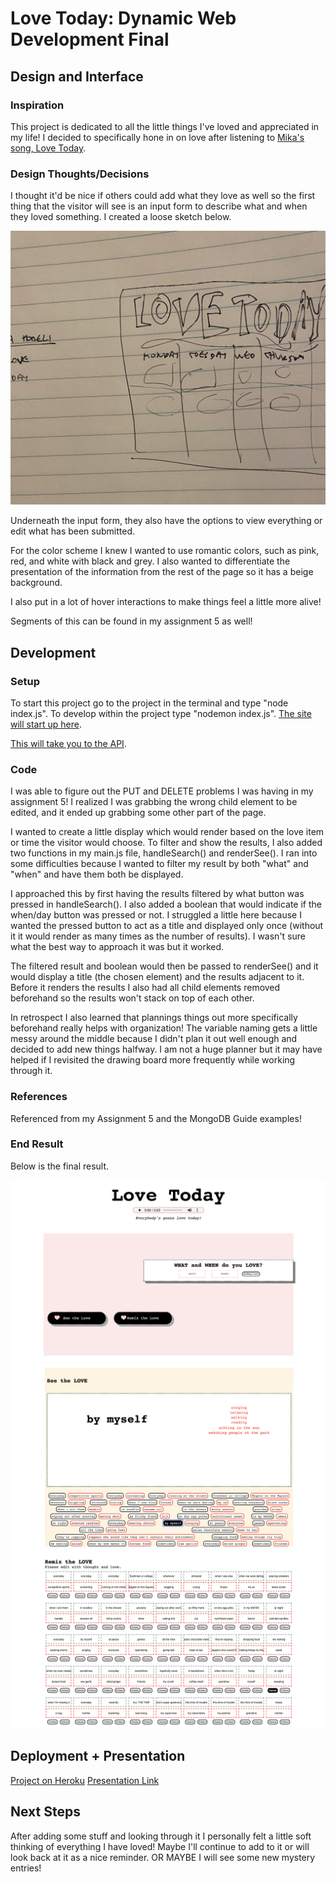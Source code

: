 # Love Today: Dynamic Web Development Final

## Design and Interface

### Inspiration
This project is dedicated to all the little things I've loved and appreciated in my life! I decided to specifically hone in on love after listening to [Mika's song, Love Today](https://www.youtube.com/watch?v=AWiccrTB4LM). 

### Design Thoughts/Decisions
I thought it'd be nice if others could add what they love as well so the first thing that the visitor will see is an input form to describe what and when they loved something. I created a loose sketch below. 

![Loose sketch for Love site.](public/assets/love_sketch.JPG)

Underneath the input form, they also have the options to view everything or edit what has been submitted. 

For the color scheme I knew I wanted to use romantic colors, such as pink, red, and white with black and grey. I also wanted to differentiate the presentation of the information from the rest of the page so it has a beige background. 

I also put in a lot of hover interactions to make things feel a little more alive!

Segments of this can be found in my assignment 5 as well! 

## Development 

### Setup
To start this project go to the project in the terminal and type "node index.js". To develop within the project type "nodemon index.js". [The site will start up here](http://localhost:3000/). 

[This will take you to the API](http://localhost:3000/api/v1/loves). 

### Code 
I was able to figure out the PUT and DELETE problems I was having in my assignment 5! I realized I was grabbing the wrong child element to be edited, and it ended up grabbing some other part of the page. 

I wanted to create a little display which would render based on the love item or time the visitor would choose. To filter and show the results, I also added two functions in my main.js file, handleSearch() and renderSee(). I ran into some difficulties because I wanted to filter my result by both "what" and "when" and have them both be displayed. 

I approached this by first having the results filtered by what button was pressed in handleSearch(). I also added a boolean that would indicate if the when/day button was pressed or not. I struggled a little here because I wanted the pressed button to act as a title and displayed only once (without it it would render as many times as the number of results). I wasn't sure what the best way to approach it was but it worked. 

The filtered result and boolean would then be passed to renderSee() and it would display a title (the chosen element) and the results adjacent to it. Before it renders the results I also had all child elements removed beforehand so the results won't stack on top of each other. 

In retrospect I also learned that plannings things out more specifically beforehand really helps with organization! The variable naming gets a little messy around the middle because I didn't plan it out well enough and decided to add new things halfway. I am not a huge planner but it may have helped if I revisited the drawing board more frequently while working through it. 

### References
Referenced from my Assignment 5 and the MongoDB Guide examples!

### End Result
Below is the final result. 

![Home.](public/assets/LoveTodayHome.png)
![See.](public/assets/LoveTodaySee.png)
![Edit.](public/assets/LoveTodayEdit.png)

## Deployment + Presentation

[Project on Heroku](https://love-today.herokuapp.com/)
[Presentation Link](https://youtu.be/GQG_W5NManI) 

## Next Steps
After adding some stuff and looking through it I personally felt a little soft thinking of everything I have loved! Maybe I'll continue to add to it or will look back at it as a nice reminder. OR MAYBE I will see some new mystery entries! 